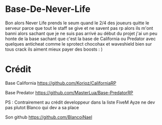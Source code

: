 # Base-De-Never-Life
Bon alors Never Life prends le seum quand le 2/4 des joueurs quitte le serveur parce que tout le staff se give et ne savent pas rp alors ils m'ont banni alors sachant que je ne suis pas arrivé au début du projet j'ai un peu honte de la base sachant que c'est la base de California ou Predator avec quelques anticheat comme le sprotect chocohax et waveshield bien sur tous crack ils aiment mieux payer des boosts : )











# Crédit
Base California https://github.com/Korioz/CaliforniaRP

Base Predator https://github.com/MasterLua/Base-PredatorRP

PS : Contrairement au crédit developpeur dans la liste FiveM Ayze ne dev pas plutot Blanco qui dev a sa place

Son github https://github.com/BlancoiNael
